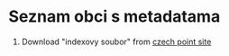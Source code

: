 # Seznam obci s metadatama

1. Download "indexovy soubor" from [czech point site](https://www.czechpoint.cz/public/vyvojari/otevrena-data/)